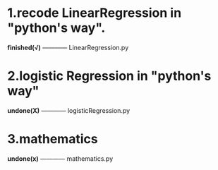 # 1.recode LinearRegression in "python's way".
**finished(√)** ———— LinearRegression.py

# 2.logistic Regression in "python's way"
**undone(X)** ———— logisticRegression.py

# 3.mathematics
**undone(x)** ———— mathematics.py
